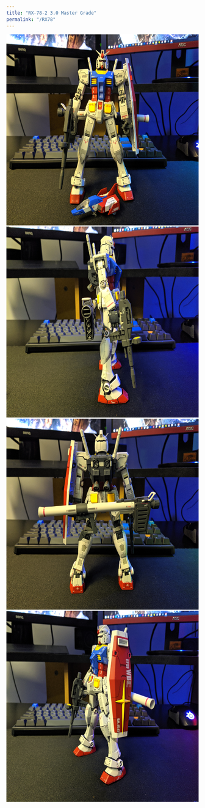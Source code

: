 ```yaml
---
title: "RX-78-2 3.0 Master Grade"
permalink: "/RX78"
---
```

<img src="/gunpla/RX78_1.jpg" width="650" height="500" />
<img src="/gunpla/RX78_2.jpg" width="650" height="500" />
<img src="/gunpla/RX78_3.jpg" width="650" height="500" />
<img src="/gunpla/RX78_4.jpg" width="650" height="500" />
